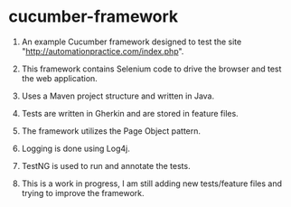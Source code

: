 # cucumber-framework

1. An example Cucumber framework designed to test the site "http://automationpractice.com/index.php".
2. This framework contains Selenium code to drive the browser and test the web application.
3. Uses a Maven project structure and written in Java.
4. Tests are written in Gherkin and are stored in feature files.
5. The framework utilizes the Page Object pattern.
6. Logging is done using Log4j.
7. TestNG is used to run and annotate the tests.

8. This is a work in progress, I am still adding new tests/feature files and trying to improve the framework.
